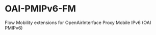 OAI-PMIPv6-FM
=============

Flow Mobility extensions for OpenAirInterface Proxy Mobile IPv6 (OAI PMIPv6) 
